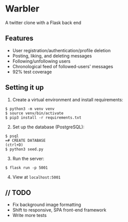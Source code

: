 # Warbler
A twitter clone with a Flask back end

## Features
- User registration/authentication/profile deletion
- Posting, liking, and deleting messages
- Following/unfollowing users
- Chronological feed of followed-users' messages
- 92% test coverage

## Setting it up
1. Create a virtual environment and install requirements:
```
$ python3 -m venv venv
$ source venv/bin/activate
$ pip3 install -r requirements.txt
```
2. Set up the database (PostgreSQL):
```
$ psql
=# CREATE DATABASE
(ctrl+D)
$ python3 seed.py
```
3. Run the server:
```
$ flask run -p 5001
```
4. View at `localhost:5001`

## // TODO
- Fix background image formatting
- Shift to responsive, SPA front-end framework
- Write more tests